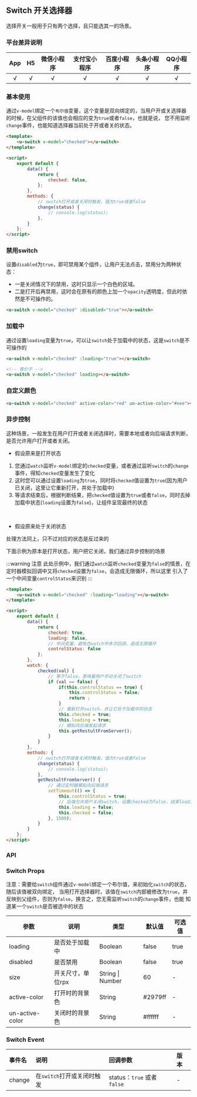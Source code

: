 ## Switch 开关选择器

选择开关一般用于只有两个选择，且只能选其一的场景。

### 平台差异说明

|App|H5|微信小程序|支付宝小程序|百度小程序|头条小程序|QQ小程序|
|:-:|:-:|:-:|:-:|:-:|:-:|:-:|
|√|√|√|√|√|√|√|

### 基本使用

通过`v-model`绑定一个`布尔值`变量，这个变量是双向绑定的，当用户开或关选择器的时候，在父组件的该值也会相应的变为`true`或者`false`，也就是说，
您不用监听`change`事件，也能知道选择器当前处于开或者关的状态。


```html
<template>
	<u-switch v-model="checked"></u-switch>
</template>

<script>
	export default {
		data() {
			return {
				checked: false,
			};
		},
		methods: {
			// switch打开或者关闭时触发，值为true或者false
			change(status) {
				// console.log(status);
			},
		}
	};
</script>
```

### 禁用switch

设置`disabled`为`true`，即可禁用某个组件，让用户无法点击，禁用分为两种状态：

- 一是关闭情况下的禁用，这时只显示一个白色的区域。
- 二是打开后再禁用，这时会在原有的颜色上加一个`opacity`透明度，但此时依然是不可操作的。

```html
<u-switch v-model="checked" :disabled="true"></u-switch>
```

### 加载中

通过设置`loading`变量为`true`，可以让`switch`处于加载中的状态，这是`switch`是不可操作的

```html
<u-switch v-model="checked" :loading="true"></u-switch>

<!-- 等价于 -->
<u-switch v-model="checked" loading></u-switch>
```

### 自定义颜色

```html
<u-switch v-model="checked" active-color="red" un-active-color="#eee"></u-switch>
```


### 异步控制

这种场景，一般发生在用户打开或者关闭选择时，需要本地或者向后端请求判断，是否允许用户打开或者关闭。  

- 假设原来是打开状态

1. 您通过`watch`监听`v-model`绑定的`checked`变量，或者通过监听`switch`的`change`事件，得知`checked`变量发生了变化
2. 这时您可以通过设置`loading`为`true`，同时将`checked`值设置为`true`(因为用户已关闭，这里让它重新打开，并处于加载中)
3. 等请求结束后，根据判断结果，把`checked`值设置为`true`或者`false`，同时去掉加载中状态(`loading`设置为`false`)，让组件呈现最终的状态

<br>

- 假设原来处于关闭状态

处理方法同上，只不过对应的状态是反过来的  

下面示例为原本是打开状态，用户把它关闭，我们通过异步控制的场景

:::warning 注意
此处示例中，我们通过`watch`监听`checked`变量为`false`的情景，在定时器模拟回调中又将`checked`设置为`false`，会造成无限循环，所以这里
引入了一个中间变量`controlStatus`来识别
:::


```html
<template>
	<u-switch v-model="checked" :loading="loading"></u-switch>
</template>

<script>
	export default {
		data() {
			return {
				checked: true,
				loading: false,
				// 中间变量，避免在watch中多次回调，造成无限循环
				controlStatus: false
			};
		},
		watch: {
			checked(val) {
				// 等于false，意味着用户手动关闭了switch
				if (val == false) {
					if(this.controlStatus == true) {
						this.controlStatus = false;
						return ;
					}
					// 重新打开switch，并让它处于加载中的状态
					this.checked = true;
					this.loading = true;
					// 模拟向后端发起请求
					this.getRestultFromServer();
				}
			}
		},
		methods: {
			// switch打开或者关闭时触发，值为true或者false
			change(status) {
				// console.log(status);
			},
			getRestultFromServer() {
				// 通过定时器模拟向后端请求
				setTimeout(() => {
					this.controlStatus = true;
					// 后端允许用户关闭switch，设置checked为false，结束loading状态
					this.loading = false;
					this.checked = false;
				}, 1500);
			}
		}
	};
</script>
```



### API

### Switch Props

注意：需要给`switch`组件通过`v-model`绑定一个布尔值，来初始化`switch`的状态，随后该值被双向绑定，
当用打开选择器时，该值在`switch`内部被修改为`true`，并反映到父组件，否则为`false`，换言之，您无需监听`switch`的`change`事件，也能
知道某一个`switch`是否被选中的状态

| 参数          | 说明            | 类型            | 默认值             |  可选值   |
|-------------  |---------------- |---------------|------------------ |-------- |
| loading | 是否处于加载中  | Boolean | false | true |
| disabled | 是否禁用  | Boolean | false | true |
| size | 开关尺寸，单位rpx | String \| Number  | 60 | - |
| active-color | 打开时的背景色 | String  | #2979ff | - |
| un-active-color | 关闭时的背景色 | String  | #ffffff | - |


### Switch Event

|事件名|说明|回调参数|版本|
|:-|:-|:-|:-|
| change | 在`switch`打开或关闭时触发 | status：`true` 或者 `false` | - |
